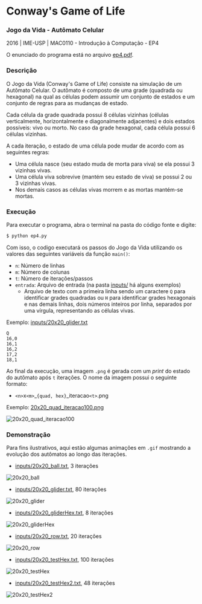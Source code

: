 # Conway's Game of Life
### Jogo da Vida - Autômato Celular
2016 | IME-USP | MAC0110 - Introdução à Computação - EP4

O enunciado do programa está no arquivo [ep4.pdf](ep4.pdf).

### Descrição
O Jogo da Vida (Conway's Game of Life) consiste na simulação de um Autômato
Celular. O autômato é composto de uma grade (quadrada ou hexagonal) na qual as
células podem assumir um conjunto de estados e um conjunto de regras para as
mudanças de estado.

Cada célula da grade quadrada possui 8 células vizinhas (células verticalmente,
horizontalmente e diagonalmente adjacentes) e dois estados possíveis: vivo ou
morto. No caso da grade hexagonal, cada célula possui 6 células vizinhas.

A cada iteração, o estado de uma célula pode mudar de acordo com as seguintes regras:
- Uma célula nasce (seu estado muda de morta para viva) se ela possui 3 vizinhas vivas.
- Uma célula viva sobrevive (mantém seu estado de viva) se possui 2 ou 3 vizinhas vivas.
- Nos demais casos as células vivas morrem e as mortas mantém-se mortas.

### Execução
Para executar o programa, abra o terminal na pasta do código fonte e digite:
```bash
$ python ep4.py
```

Com isso, o codigo executará os passos do Jogo da Vida utilizando os valores das
seguintes variáveis da função `main()`:
- `n`: Número de linhas
- `m`: Número de colunas
- `t`: Número de iterações/passos
- `entrada`: Arquivo de entrada (na pasta [inputs/](inputs/) há alguns exemplos)
    - Arquivo de texto com a primeira linha sendo um caractere `Q` para
    identificar grades quadradas ou `H` para identificar grades hexagonais e nas
    demais linhas, dois números inteiros por linha, separados por uma vírgula,
    representando as células vivas.

Exemplo: [inputs/20x20_glider.txt](inputs/20x20_glider.txt)
```
Q
16,0
16,1
16,2
17,2
18,1
```

Ao final da execução, uma imagem `.png` é gerada com um *print* do estado do
autômato após `t` iterações. O nome da imagem possui o seguinte formato:
- `<n>`x`<m>`_`{quad, hex}`_iteracao`<t>`.png

Exemplo: [20x20_quad_iteracao100.png](patterns/20x20_quad_iteracao100.png)

![20x20_quad_iteracao100](patterns/20x20_quad_iteracao100.png)

### Demonstração

Para fins ilustrativos, aqui estão algumas animações em `.gif` mostrando a evolução dos
autômatos ao longo das iterações.

- [inputs/20x20_ball.txt](inputs/20x20_ball.txt), 3 iterações

![20x20_ball](patterns/20x20_ball_n2s35_3iteracoes.gif)


- [inputs/20x20_glider.txt](inputs/20x20_glider.txt), 80 iterações

![20x20_glider](patterns/20x20_glider_n3s23_80iteracoes.gif)


- [inputs/20x20_gliderHex.txt](inputs/20x20_gliderHex.txt), 8 iterações

![20x20_gliderHex](patterns/20x20_gliderHex_n2s35_8iteracoes.gif)


- [inputs/20x20_row.txt](inputs/20x20_row.txt), 20 iterações

![20x20_row](patterns/20x20_row_n3s23_20iteracoes.gif)


- [inputs/20x20_testHex.txt](inputs/20x20_testHex.txt), 100 iterações

![20x20_testHex](patterns/20x20_testHex_n2s35_100iteracoes.gif)


- [inputs/20x20_testHex2.txt](inputs/20x20_testHex2.txt), 48 iterações

![20x20_testHex2](patterns/20x20_testHex2_n2s34_48iteracoes.gif)
